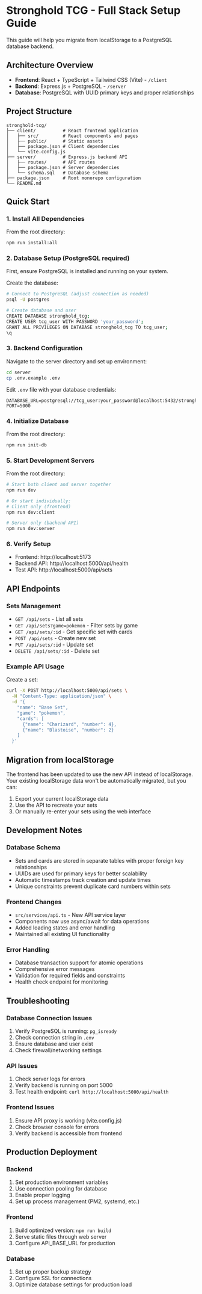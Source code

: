 # Stronghold TCG - Full Stack Setup Guide

This guide will help you migrate from localStorage to a PostgreSQL database backend.

## Architecture Overview

- **Frontend**: React + TypeScript + Tailwind CSS (Vite) - `/client`
- **Backend**: Express.js + PostgreSQL - `/server`
- **Database**: PostgreSQL with UUID primary keys and proper relationships

## Project Structure

```
stronghold-tcg/
├── client/          # React frontend application
│   ├── src/         # React components and pages
│   ├── public/      # Static assets
│   ├── package.json # Client dependencies
│   └── vite.config.js
├── server/          # Express.js backend API
│   ├── routes/      # API routes
│   ├── package.json # Server dependencies
│   └── schema.sql   # Database schema
├── package.json     # Root monorepo configuration
└── README.md
```

## Quick Start

### 1. Install All Dependencies

From the root directory:
```bash
npm run install:all
```

### 2. Database Setup (PostgreSQL required)

First, ensure PostgreSQL is installed and running on your system.

Create the database:
```bash
# Connect to PostgreSQL (adjust connection as needed)
psql -U postgres

# Create database and user
CREATE DATABASE stronghold_tcg;
CREATE USER tcg_user WITH PASSWORD 'your_password';
GRANT ALL PRIVILEGES ON DATABASE stronghold_tcg TO tcg_user;
\q
```

### 3. Backend Configuration

Navigate to the server directory and set up environment:
```bash
cd server
cp .env.example .env
```

Edit `.env` file with your database credentials:
```env
DATABASE_URL=postgresql://tcg_user:your_password@localhost:5432/stronghold_tcg
PORT=5000
```

### 4. Initialize Database

From the root directory:
```bash
npm run init-db
```

### 5. Start Development Servers

From the root directory:
```bash
# Start both client and server together
npm run dev

# Or start individually:
# Client only (frontend)
npm run dev:client

# Server only (backend API)
npm run dev:server
```

### 6. Verify Setup

- Frontend: http://localhost:5173
- Backend API: http://localhost:5000/api/health
- Test API: http://localhost:5000/api/sets

## API Endpoints

### Sets Management
- `GET /api/sets` - List all sets
- `GET /api/sets?game=pokemon` - Filter sets by game
- `GET /api/sets/:id` - Get specific set with cards
- `POST /api/sets` - Create new set
- `PUT /api/sets/:id` - Update set
- `DELETE /api/sets/:id` - Delete set

### Example API Usage

Create a set:
```bash
curl -X POST http://localhost:5000/api/sets \
  -H "Content-Type: application/json" \
  -d '{
    "name": "Base Set",
    "game": "pokemon", 
    "cards": [
      {"name": "Charizard", "number": 4},
      {"name": "Blastoise", "number": 2}
    ]
  }'
```

## Migration from localStorage

The frontend has been updated to use the new API instead of localStorage. Your existing localStorage data won't be automatically migrated, but you can:

1. Export your current localStorage data
2. Use the API to recreate your sets
3. Or manually re-enter your sets using the web interface

## Development Notes

### Database Schema
- Sets and cards are stored in separate tables with proper foreign key relationships
- UUIDs are used for primary keys for better scalability
- Automatic timestamps track creation and update times
- Unique constraints prevent duplicate card numbers within sets

### Frontend Changes
- `src/services/api.ts` - New API service layer
- Components now use async/await for data operations
- Added loading states and error handling
- Maintained all existing UI functionality

### Error Handling
- Database transaction support for atomic operations
- Comprehensive error messages
- Validation for required fields and constraints
- Health check endpoint for monitoring

## Troubleshooting

### Database Connection Issues
1. Verify PostgreSQL is running: `pg_isready`
2. Check connection string in `.env`
3. Ensure database and user exist
4. Check firewall/networking settings

### API Issues
1. Check server logs for errors
2. Verify backend is running on port 5000
3. Test health endpoint: `curl http://localhost:5000/api/health`

### Frontend Issues
1. Ensure API proxy is working (vite.config.js)
2. Check browser console for errors
3. Verify backend is accessible from frontend

## Production Deployment

### Backend
1. Set production environment variables
2. Use connection pooling for database
3. Enable proper logging
4. Set up process management (PM2, systemd, etc.)

### Frontend
1. Build optimized version: `npm run build`
2. Serve static files through web server
3. Configure API_BASE_URL for production

### Database
1. Set up proper backup strategy
2. Configure SSL for connections
3. Optimize database settings for production load

